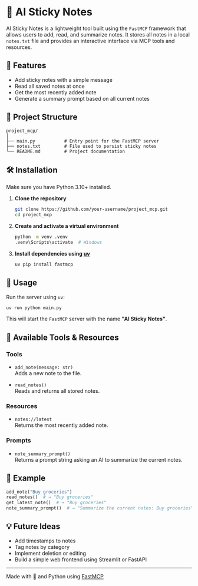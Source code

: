 # 📝 AI Sticky Notes

AI Sticky Notes is a lightweight tool built using the `FastMCP` framework that allows users to add, read, and summarize notes. It stores all notes in a local `notes.txt` file and provides an interactive interface via MCP tools and resources.

## 🚀 Features

- Add sticky notes with a simple message
- Read all saved notes at once
- Get the most recently added note
- Generate a summary prompt based on all current notes

## 📁 Project Structure

```
project_mcp/
│
├── main.py           # Entry point for the FastMCP server
├── notes.txt         # File used to persist sticky notes
└── README.md         # Project documentation
```

## 🛠️ Installation

Make sure you have Python 3.10+ installed.

1. **Clone the repository**
   ```bash
   git clone https://github.com/your-username/project_mcp.git
   cd project_mcp
   ```

2. **Create and activate a virtual environment**
   ```bash
   python -m venv .venv
   .venv\Scripts\activate  # Windows
   ```

3. **Install dependencies using [uv](https://github.com/astral-sh/uv)**
   ```bash
   uv pip install fastmcp
   ```

## 📌 Usage

Run the server using `uv`:

```bash
uv run python main.py
```

This will start the `FastMCP` server with the name **"AI Sticky Notes"**.

## 🧰 Available Tools & Resources

### Tools

- `add_note(message: str)`  
  Adds a new note to the file.

- `read_notes()`  
  Reads and returns all stored notes.

### Resources

- `notes://latest`  
  Returns the most recently added note.

### Prompts

- `note_summary_prompt()`  
  Returns a prompt string asking an AI to summarize the current notes.

## 📄 Example

```python
add_note("Buy groceries")
read_notes()  # → "Buy groceries"
get_latest_note()  # → "Buy groceries"
note_summary_prompt()  # → "Summarize the current notes: Buy groceries"
```

## 💡 Future Ideas

- Add timestamps to notes
- Tag notes by category
- Implement deletion or editing
- Build a simple web frontend using Streamlit or FastAPI

---

Made with 💬 and Python using [FastMCP](https://github.com/astral-sh/fastmcp)

